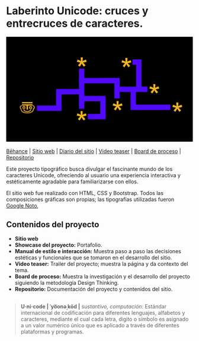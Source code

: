 # Laberinto Unicode: cruces y entrecruces de caracteres. 

<img src="https://github.com/sofiacastaneda/laberinto_unicode/blob/main/assets_readme/mapa.png" width="650">

[Bēhance](https://www.behance.net/gallery/120792609/Laberinto-Unicode) | [Sitio web](https://sofiacastaneda.github.io/laberinto_unicode/) | [Diario del sitio](#) | [Video teaser](#) | [Board de proceso](https://miro.com/app/board/o9J_lB1mGm8=/) | [Repositorio](https://github.com/sofiacastaneda/laberinto_unicode)

Este proyecto tipográfico busca divulgar el fascinante mundo de los caracteres Unicode, ofreciendo al usuario una experiencia interactiva y estéticamente agradable para familiarizarse con ellos. 

El sitio web fue realizado con HTML, CSS y Bootstrap. Todos las composiciones gráficas son propias; las tipografías utilizadas fueron [Google Noto](https://www.google.com/get/noto/), 


## Contenidos del proyecto

* **Sitio web**
* **Showcase del proyecto:** Portafolio.
* **Manual de estilo e interacción:** Muestra paso a paso las decisiones estéticas y funcionales que se tomaron en el desarrollo del sitio.
* **Video teaser:** Trailer del proyecto; muestra la página y da contexto del tema. 
* **Board de proceso:** Muestra la investigación y el desarrollo del proyecto siguiendo la metodología Design Thinking. 
* **Repositorio:** Documentación del proyecto y contenidos del sitio. 

## 
>**U·ni·code | ˈyo͞onəˌkōd |**
>*sustantivo, computación:*
>Estándar internacional de codificación para diferentes lenguajes, alfabetos y caracteres, mediante el cual cada letra, digito o símbolo es asignado a un valor numérico único que es aplicado a través de diferentes plataformas y programas. 
